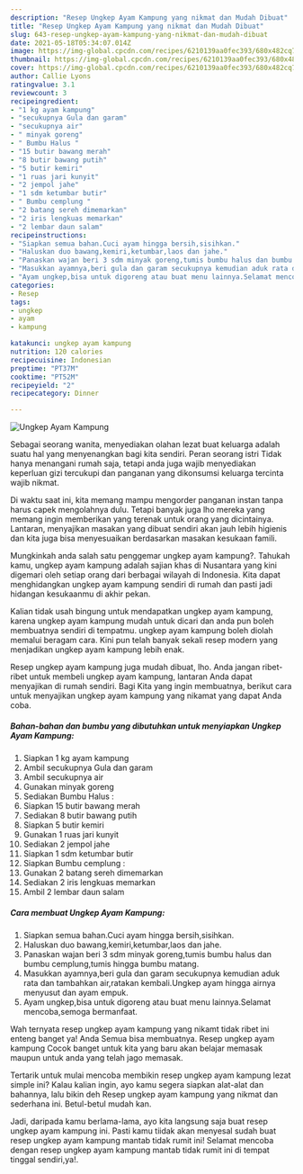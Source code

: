 ```yaml
---
description: "Resep Ungkep Ayam Kampung yang nikmat dan Mudah Dibuat"
title: "Resep Ungkep Ayam Kampung yang nikmat dan Mudah Dibuat"
slug: 643-resep-ungkep-ayam-kampung-yang-nikmat-dan-mudah-dibuat
date: 2021-05-18T05:34:07.014Z
image: https://img-global.cpcdn.com/recipes/6210139aa0fec393/680x482cq70/ungkep-ayam-kampung-foto-resep-utama.jpg
thumbnail: https://img-global.cpcdn.com/recipes/6210139aa0fec393/680x482cq70/ungkep-ayam-kampung-foto-resep-utama.jpg
cover: https://img-global.cpcdn.com/recipes/6210139aa0fec393/680x482cq70/ungkep-ayam-kampung-foto-resep-utama.jpg
author: Callie Lyons
ratingvalue: 3.1
reviewcount: 3
recipeingredient:
- "1 kg ayam kampung"
- "secukupnya Gula dan garam"
- "secukupnya air"
- " minyak goreng"
- " Bumbu Halus "
- "15 butir bawang merah"
- "8 butir bawang putih"
- "5 butir kemiri"
- "1 ruas jari kunyit"
- "2 jempol jahe"
- "1 sdm ketumbar butir"
- " Bumbu cemplung "
- "2 batang sereh dimemarkan"
- "2 iris lengkuas memarkan"
- "2 lembar daun salam"
recipeinstructions:
- "Siapkan semua bahan.Cuci ayam hingga bersih,sisihkan."
- "Haluskan duo bawang,kemiri,ketumbar,laos dan jahe."
- "Panaskan wajan beri 3 sdm minyak goreng,tumis bumbu halus dan bumbu cemplung,tumis hingga bumbu matang."
- "Masukkan ayamnya,beri gula dan garam secukupnya kemudian aduk rata dan tambahkan air,ratakan kembali.Ungkep ayam hingga airnya menyusut dan ayam empuk."
- "Ayam ungkep,bisa untuk digoreng atau buat menu lainnya.Selamat mencoba,semoga bermanfaat."
categories:
- Resep
tags:
- ungkep
- ayam
- kampung

katakunci: ungkep ayam kampung 
nutrition: 120 calories
recipecuisine: Indonesian
preptime: "PT37M"
cooktime: "PT52M"
recipeyield: "2"
recipecategory: Dinner

---
```



![Ungkep Ayam Kampung](https://img-global.cpcdn.com/recipes/6210139aa0fec393/680x482cq70/ungkep-ayam-kampung-foto-resep-utama.jpg)

Sebagai seorang wanita, menyediakan olahan lezat buat keluarga adalah suatu hal yang menyenangkan bagi kita sendiri. Peran seorang istri Tidak hanya menangani rumah saja, tetapi anda juga wajib menyediakan keperluan gizi tercukupi dan panganan yang dikonsumsi keluarga tercinta wajib nikmat.

Di waktu  saat ini, kita memang mampu mengorder panganan instan tanpa harus capek mengolahnya dulu. Tetapi banyak juga lho mereka yang memang ingin memberikan yang terenak untuk orang yang dicintainya. Lantaran, menyajikan masakan yang dibuat sendiri akan jauh lebih higienis dan kita juga bisa menyesuaikan berdasarkan masakan kesukaan famili. 



Mungkinkah anda salah satu penggemar ungkep ayam kampung?. Tahukah kamu, ungkep ayam kampung adalah sajian khas di Nusantara yang kini digemari oleh setiap orang dari berbagai wilayah di Indonesia. Kita dapat menghidangkan ungkep ayam kampung sendiri di rumah dan pasti jadi hidangan kesukaanmu di akhir pekan.

Kalian tidak usah bingung untuk mendapatkan ungkep ayam kampung, karena ungkep ayam kampung mudah untuk dicari dan anda pun boleh membuatnya sendiri di tempatmu. ungkep ayam kampung boleh diolah memalui beragam cara. Kini pun telah banyak sekali resep modern yang menjadikan ungkep ayam kampung lebih enak.

Resep ungkep ayam kampung juga mudah dibuat, lho. Anda jangan ribet-ribet untuk membeli ungkep ayam kampung, lantaran Anda dapat menyajikan di rumah sendiri. Bagi Kita yang ingin membuatnya, berikut cara untuk menyajikan ungkep ayam kampung yang nikamat yang dapat Anda coba.

<!--inarticleads1-->

##### Bahan-bahan dan bumbu yang dibutuhkan untuk menyiapkan Ungkep Ayam Kampung:

1. Siapkan 1 kg ayam kampung
1. Ambil secukupnya Gula dan garam
1. Ambil secukupnya air
1. Gunakan  minyak goreng
1. Sediakan  Bumbu Halus :
1. Siapkan 15 butir bawang merah
1. Sediakan 8 butir bawang putih
1. Siapkan 5 butir kemiri
1. Gunakan 1 ruas jari kunyit
1. Sediakan 2 jempol jahe
1. Siapkan 1 sdm ketumbar butir
1. Siapkan  Bumbu cemplung :
1. Gunakan 2 batang sereh dimemarkan
1. Sediakan 2 iris lengkuas memarkan
1. Ambil 2 lembar daun salam




<!--inarticleads2-->

##### Cara membuat Ungkep Ayam Kampung:

1. Siapkan semua bahan.Cuci ayam hingga bersih,sisihkan.
1. Haluskan duo bawang,kemiri,ketumbar,laos dan jahe.
1. Panaskan wajan beri 3 sdm minyak goreng,tumis bumbu halus dan bumbu cemplung,tumis hingga bumbu matang.
1. Masukkan ayamnya,beri gula dan garam secukupnya kemudian aduk rata dan tambahkan air,ratakan kembali.Ungkep ayam hingga airnya menyusut dan ayam empuk.
1. Ayam ungkep,bisa untuk digoreng atau buat menu lainnya.Selamat mencoba,semoga bermanfaat.




Wah ternyata resep ungkep ayam kampung yang nikamt tidak ribet ini enteng banget ya! Anda Semua bisa membuatnya. Resep ungkep ayam kampung Cocok banget untuk kita yang baru akan belajar memasak maupun untuk anda yang telah jago memasak.

Tertarik untuk mulai mencoba membikin resep ungkep ayam kampung lezat simple ini? Kalau kalian ingin, ayo kamu segera siapkan alat-alat dan bahannya, lalu bikin deh Resep ungkep ayam kampung yang nikmat dan sederhana ini. Betul-betul mudah kan. 

Jadi, daripada kamu berlama-lama, ayo kita langsung saja buat resep ungkep ayam kampung ini. Pasti kamu tiidak akan menyesal sudah buat resep ungkep ayam kampung mantab tidak rumit ini! Selamat mencoba dengan resep ungkep ayam kampung mantab tidak rumit ini di tempat tinggal sendiri,ya!.

